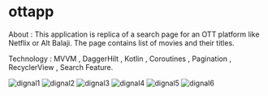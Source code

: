 # ottapp

About : This application is replica of a search page for an OTT platform like Netflix or Alt Balaji. The page contains list of movies and their titles.

Technology : MVVM , DaggerHilt , Kotlin , Coroutines , Pagination , RecyclerView , Search Feature.



![dignal1](https://user-images.githubusercontent.com/23337109/218697479-8b4148d3-ff1c-4701-b21f-4527b200d572.jpeg)
![dignal2](https://user-images.githubusercontent.com/23337109/218697386-b4646297-c28f-40b9-92e1-91a9889706da.jpeg)
![dignal3](https://user-images.githubusercontent.com/23337109/218697398-c1aea663-b3f3-4873-844a-529c1221e871.jpeg)
![dignal4](https://user-images.githubusercontent.com/23337109/218697401-58973d70-002b-4147-96f5-b01499acf9b1.jpeg)
![dignal5](https://user-images.githubusercontent.com/23337109/218697402-5d526d2e-7ddb-4274-8222-7defd9672db5.jpeg)
![dignal6](https://user-images.githubusercontent.com/23337109/218697404-bbbe0e7b-e26b-47fd-8a04-00e0f29e3d14.jpeg)
